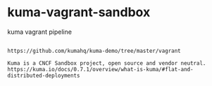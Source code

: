 # kuma-vagrant-sandbox
kuma vagrant pipeline


~~~~

https://github.com/kumahq/kuma-demo/tree/master/vagrant

Kuma is a CNCF Sandbox project, open source and vendor neutral.
https://kuma.io/docs/0.7.1/overview/what-is-kuma/#flat-and-distributed-deployments

~~~~
